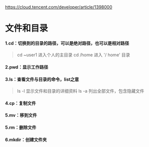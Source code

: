 https://cloud.tencent.com/developer/article/1398000

# 文件和目录
#### 1.cd：切换到的目录的路径，可以是绝对路径，也可以是相对路径
> cd ~user1   进入个人的主目录 
cd /home    进入 '/ home' 目录

#### 2.pwd：显示工作路径

#### 3.ls：查看文件与目录的命令，list之意
> ls -l 显示文件和目录的详细资料 
ls -a 列出全部文件，包含隐藏文件

#### 4.cp：复制文件

#### 5.mv：移到文件

#### 5.rm：删除文件

#### 6.mkdir：创建文件夹


 



 



